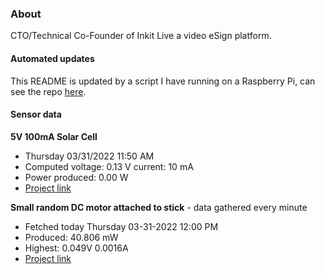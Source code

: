 ### About
CTO/Technical Co-Founder of Inkit Live a video eSign platform.

#### Automated updates
This README is updated by a script I have running on a Raspberry Pi, can see the repo [here](https://github.com/jdc-cunningham/raspi-git-repo-updater).

#### Sensor data
**5V 100mA Solar Cell**
- Thursday 03/31/2022 11:50 AM
- Computed voltage: 0.13 V current: 10 mA
- Power produced: 0.00 W
- [Project link](https://github.com/jdc-cunningham/raspisolarplotter)

**Small random DC motor attached to stick** - data gathered every minute
- Fetched today Thursday 03-31-2022 12:00 PM
- Produced: 40.806 mW
- Highest: 0.049V 0.0016A
- [Project link](https://github.com/jdc-cunningham/turbine-raspi)